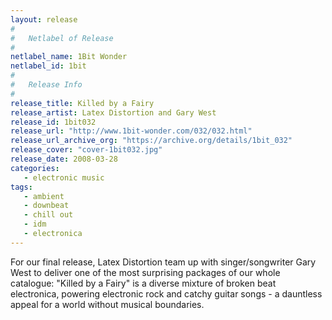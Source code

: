 ```yaml
---
layout: release
#
#   Netlabel of Release
#
netlabel_name: 1Bit Wonder
netlabel_id: 1bit
#
#   Release Info
#
release_title: Killed by a Fairy
release_artist: Latex Distortion and Gary West
release_id: 1bit032
release_url: "http://www.1bit-wonder.com/032/032.html"
release_url_archive_org: "https://archive.org/details/1bit_032"
release_cover: "cover-1bit032.jpg"
release_date: 2008-03-28
categories:
   - electronic music
tags:
   - ambient
   - downbeat
   - chill out
   - idm
   - electronica
---
```

For our final release, Latex Distortion team up with singer/songwriter Gary West to deliver one of the most surprising packages of our whole catalogue: "Killed by a Fairy" is a diverse mixture of broken beat electronica, powering electronic rock and catchy guitar songs - a dauntless appeal for a world without musical boundaries.